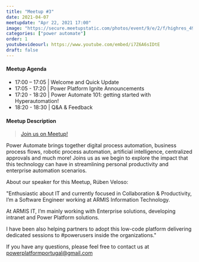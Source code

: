 ```yaml
---
title: "Meetup #3"
date: 2021-04-07
meetupdate: "Apr 22, 2021 17:00"
image: "https://secure.meetupstatic.com/photos/event/9/e/2/f/highres_495580495.jpeg"
categories: ["power automate"]
order: 1
youtubevideourl: https://www.youtube.com/embed/i7Z6A6sIDtE
draft: false
---
```


#### Meetup Agenda

* 17:00 – 17:05 | Welcome and Quick Update
* 17:05 - 17:20 | Power Platform Ignite Announcements
* 17:20 - 18:20 | Power Automate 101: getting started with Hyperautomation!
* 18:20 - 18:30 | Q&A & Feedback

#### Meetup Description

> [Join us on Meetup!](https://www.meetup.com/pt-BR/power_platform_portugal/events/277419189/)

Power Automate brings together digital process automation, business process flows, robotic process automation, artificial intelligence, centralized approvals and much more! Joins us as we begin to explore the impact that this technology can have in streamlining personal productivity and enterprise automation scenarios.

About our speaker for this Meetup, Rúben Veloso:

"Enthusiastic about IT and currently focused in Collaboration & Productivity, I’m a Software Engineer working at ARMIS Information Technology.

At ARMIS IT, I’m mainly working with Enterprise solutions, developing intranet and Power Platform solutions.

I have been also helping partners to adopt this low-code platform delivering dedicated sessions to #powerusers inside the organizations."

If you have any questions, please feel free to contact us at powerplatformportugal@gmail.com